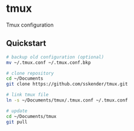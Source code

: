 # tmux

Tmux configuration

## Quickstart

```bash
# backup old configuration (optional)
mv ~/.tmux.conf ~/.tmux.conf.bkp

# clone repository
cd ~/Documents
git clone https://github.com/sskender/tmux.git

# link tmux file
ln -s ~/Documents/tmux/.tmux.conf ~/.tmux.conf

# update
cd ~/Documents/tmux
git pull
```
